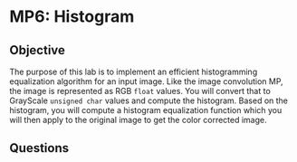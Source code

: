 # MP6: Histogram

## Objective
The purpose of this lab is to implement an efficient histogramming equalization algorithm for an input image. Like the image convolution MP, the image is represented as RGB `float` values. You will convert that to GrayScale `unsigned char` values and compute the histogram. Based on the histogram, you will compute a histogram equalization function which you will then apply to the original image to get the color corrected image.

## Questions

